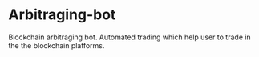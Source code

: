 # Arbitraging-bot
Blockchain arbitraging bot. Automated trading which help user to trade in the the blockchain platforms.
